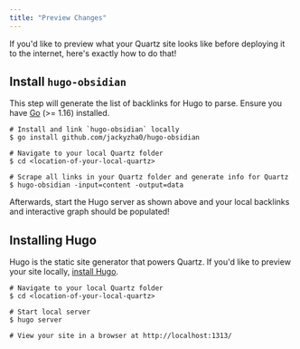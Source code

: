 ```yaml
---
title: "Preview Changes"
---
```


If you'd like to preview what your Quartz site looks like before deploying it to the internet, here's exactly how to do that!

## Install `hugo-obsidian`
This step will generate the list of backlinks for Hugo to parse. Ensure you have [Go](https://golang.org/doc/install) (>= 1.16) installed.

```shell
# Install and link `hugo-obsidian` locally
$ go install github.com/jackyzha0/hugo-obsidian

# Navigate to your local Quartz folder
$ cd <location-of-your-local-quartz>

# Scrape all links in your Quartz folder and generate info for Quartz
$ hugo-obsidian -input=content -output=data
```

Afterwards, start the Hugo server as shown above and your local backlinks and interactive graph should be populated!

##  Installing Hugo
Hugo is the static site generator that powers Quartz. If you'd like to preview your site locally, [install Hugo](https://gohugo.io/getting-started/installing/).

```
# Navigate to your local Quartz folder
$ cd <location-of-your-local-quartz>

# Start local server
$ hugo server

# View your site in a browser at http://localhost:1313/
```